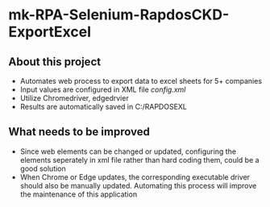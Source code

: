 # mk-RPA-Selenium-RapdosCKD-ExportExcel

## About this project
* Automates web process to export data to excel sheets for 5+ companies 
* Input values are configured in XML file _config.xml_
* Utilize Chromedriver, edgedrvier
* Results are automatically saved in C:/RAPDOSEXL

## What needs to be improved
* Since web elements can be changed or updated, configuring the elements seperately in xml file rather than hard coding them, could be a good solution
* When Chrome or Edge updates, the corresponding executable driver should also be manually updated. Automating this process will improve the maintenance of this application
